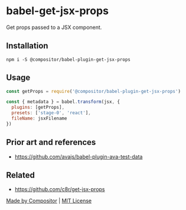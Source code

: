 # babel-get-jsx-props

Get props passed to a JSX component.

## Installation

```
npm i -S @compositor/babel-plugin-get-jsx-props
```

## Usage

```js
const getProps = require('@compositor/babel-plugin-get-jsx-props')

const { metadata } = babel.transform(jsx, {
  plugins: [getProps],
  presets: ['stage-0', 'react'],
  fileName: jsxFilename
})
```

## Prior art and references

* https://github.com/avajs/babel-plugin-ava-test-data

## Related

* https://github.com/c8r/get-jsx-props

[Made by Compositor](https://compositor.io)
|
[MIT License](LICENSE.md)
